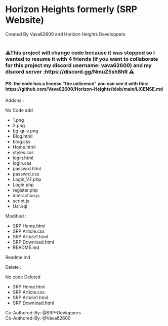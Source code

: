 
# Horizon Heights formerly (SRP Website)

Created By Vava62600 and Horizon Heights Developpers
<br>
<br>
<h3>⚠This project will change code because it was stopped so I wanted to resume it with 4 friends (if you want to collaborate for this project my discord username: vava62600) and my discord server :https://discord.gg/NmuZ5sh8hR ⚠</h3>
<h4>PS: the code has a license "the unlicence" you can see it with this: https://github.com/Vava62600/Horizon-Heights/blob/main/LICENSE.md </h4>
Addons :

No Code add
- 1.png
- 2.png
- bg-gr-v.png
- Blog.html
- blog.css
- Home.html
- styles.css
- login.html
- login.css
- passwrd.html
- passwrd.css
- Login_V2.php
- Login.php
- register.php
- interaction.js
- script.js
- Usr.sql

Modified :
- SRP Home.html
- SRP Article.css
- SRP Article1.html
- SRP Download.html
- README.md

Readme.md

Delete :

No code Deleted
- SRP Home.html
- SRP Article.css
- SRP Article1.html
- SRP Download.html

Co-Authored-By: @SRP-Devloppers <br>
Co-Authored-By: @Vava62600
